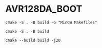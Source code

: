 # AVR128DA_BOOT


```
cmake -S . -B build -G "MinGW Makefiles"
```
```
cmake -S . -B build
```


```
cmake --build build -j20
```